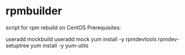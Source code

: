 # rpmbuilder
script for rpm rebuild on CentOS
Prerequisites:

useradd mockbuild
useradd mock
yum install -y rpmdevtools
rpmdev-setuptree
yum install -y yum-utils
